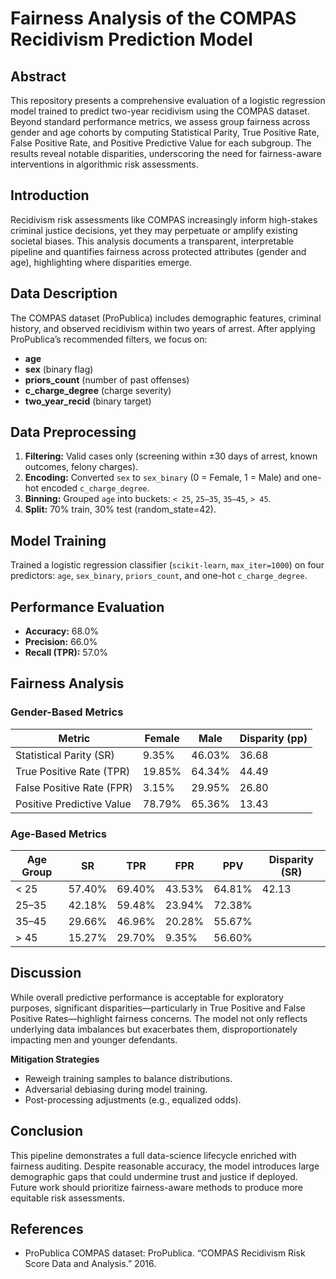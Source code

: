 # Fairness Analysis of the COMPAS Recidivism Prediction Model

## Abstract

This repository presents a comprehensive evaluation of a logistic regression model trained to predict two-year recidivism using the COMPAS dataset. Beyond standard performance metrics, we assess group fairness across gender and age cohorts by computing Statistical Parity, True Positive Rate, False Positive Rate, and Positive Predictive Value for each subgroup. The results reveal notable disparities, underscoring the need for fairness-aware interventions in algorithmic risk assessments.

## Introduction

Recidivism risk assessments like COMPAS increasingly inform high-stakes criminal justice decisions, yet they may perpetuate or amplify existing societal biases. This analysis documents a transparent, interpretable pipeline and quantifies fairness across protected attributes (gender and age), highlighting where disparities emerge.

## Data Description

The COMPAS dataset (ProPublica) includes demographic features, criminal history, and observed recidivism within two years of arrest. After applying ProPublica’s recommended filters, we focus on:

* **age**
* **sex** (binary flag)
* **priors\_count** (number of past offenses)
* **c\_charge\_degree** (charge severity)
* **two\_year\_recid** (binary target)

## Data Preprocessing

1. **Filtering:** Valid cases only (screening within ±30 days of arrest, known outcomes, felony charges).
2. **Encoding:** Converted `sex` to `sex_binary` (0 = Female, 1 = Male) and one-hot encoded `c_charge_degree`.
3. **Binning:** Grouped `age` into buckets: `< 25`, `25–35`, `35–45`, `> 45`.
4. **Split:** 70% train, 30% test (random\_state=42).

## Model Training

Trained a logistic regression classifier (`scikit-learn`, `max_iter=1000`) on four predictors: `age`, `sex_binary`, `priors_count`, and one-hot `c_charge_degree`.

## Performance Evaluation

* **Accuracy:** 68.0%
* **Precision:** 66.0%
* **Recall (TPR):** 57.0%

## Fairness Analysis

### Gender-Based Metrics

| Metric                    | Female | Male   | Disparity (pp) |
| ------------------------- | ------ | ------ | -------------- |
| Statistical Parity (SR)   | 9.35%  | 46.03% | 36.68          |
| True Positive Rate (TPR)  | 19.85% | 64.34% | 44.49          |
| False Positive Rate (FPR) | 3.15%  | 29.95% | 26.80          |
| Positive Predictive Value | 78.79% | 65.36% | 13.43          |

### Age-Based Metrics

| Age Group | SR     | TPR    | FPR    | PPV    | Disparity (SR) |
| --------- | ------ | ------ | ------ | ------ | -------------- |
| < 25      | 57.40% | 69.40% | 43.53% | 64.81% | 42.13          |
| 25–35     | 42.18% | 59.48% | 23.94% | 72.38% |                |
| 35–45     | 29.66% | 46.96% | 20.28% | 55.67% |                |
| > 45      | 15.27% | 29.70% | 9.35%  | 56.60% |                |

## Discussion

While overall predictive performance is acceptable for exploratory purposes, significant disparities—particularly in True Positive and False Positive Rates—highlight fairness concerns. The model not only reflects underlying data imbalances but exacerbates them, disproportionately impacting men and younger defendants.

**Mitigation Strategies**

* Reweigh training samples to balance distributions.
* Adversarial debiasing during model training.
* Post-processing adjustments (e.g., equalized odds).

## Conclusion

This pipeline demonstrates a full data-science lifecycle enriched with fairness auditing. Despite reasonable accuracy, the model introduces large demographic gaps that could undermine trust and justice if deployed. Future work should prioritize fairness-aware methods to produce more equitable risk assessments.

## References

* ProPublica COMPAS dataset: ProPublica. “COMPAS Recidivism Risk Score Data and Analysis.” 2016.
